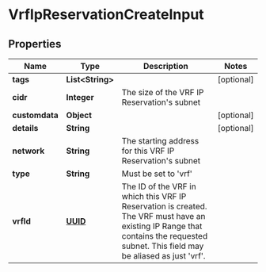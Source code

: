 
# VrfIpReservationCreateInput

## Properties
Name | Type | Description | Notes
------------ | ------------- | ------------- | -------------
**tags** | **List&lt;String&gt;** |  |  [optional]
**cidr** | **Integer** | The size of the VRF IP Reservation&#39;s subnet | 
**customdata** | **Object** |  |  [optional]
**details** | **String** |  |  [optional]
**network** | **String** | The starting address for this VRF IP Reservation&#39;s subnet | 
**type** | **String** | Must be set to &#39;vrf&#39; | 
**vrfId** | [**UUID**](UUID.md) | The ID of the VRF in which this VRF IP Reservation is created. The VRF must have an existing IP Range that contains the requested subnet. This field may be aliased as just &#39;vrf&#39;. | 



